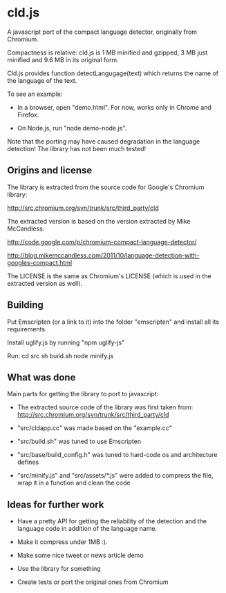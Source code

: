 cld.js
======

A javascript port of the compact language detector, originally from Chromium.

Compactness is relative: cld.js is 1 MB minified and gzipped, 3 MB just minified and 9.6 MB in its original form.

Cld.js provides function detectLangugage(text) which returns the name of the language of the text.

To see an example:

* In a browser, open "demo.html". For now, works only in Chrome and Firefox.

* On Node.js, run "node demo-node.js".

Note that the porting may have caused degradation in the language detection! The library has not been much tested!

Origins and license
-------------------

The library is extracted from the source code for Google's Chromium library:

http://src.chromium.org/svn/trunk/src/third_party/cld

The extracted version is based on the version extracted by Mike McCandless:

http://code.google.com/p/chromium-compact-language-detector/

http://blog.mikemccandless.com/2011/10/language-detection-with-googles-compact.html

The LICENSE is the same as Chromium's LICENSE (which is used in the extracted version as well).

Building
--------

Put Emscripten (or a link to it) into the folder "emscripten" and install all its requirements.

Install uglify.js by running "npm uglify-js"

Run:
cd src
sh build.sh
node minify.js

What was done
-------------

Main parts for getting the library to port to javascript:

* The extracted source code of the library was first taken from:
http://src.chromium.org/svn/trunk/src/third_party/cld

* "src/cldapp.cc" was made based on the "example.cc"

* "src/build.sh" was tuned to use Emscripten

* "src/base/build_config.h" was tuned to hard-code os and architecture defines

* "src/minify.js" and "src/assets/*.js" were added to compress the file, wrap it in a function and clean the code 

Ideas for further work
----------------------

* Have a pretty API for getting the reliability of the detection and the language code in addition of the language name.

* Make it compress under 1MB :).

* Make some nice tweet or news article demo

* Use the library for something

* Create tests or port the original ones from Chromium
